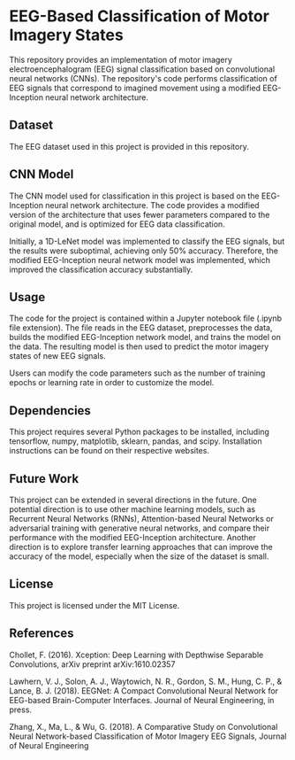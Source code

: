 # EEG-Based Classification of Motor Imagery States
This repository provides an implementation of motor imagery electroencephalogram (EEG) signal classification based on convolutional neural networks (CNNs). The repository's code performs classification of EEG signals that correspond to imagined movement using a modified EEG-Inception neural network architecture.

## Dataset
The EEG dataset used in this project is provided in this repository.

## CNN Model
The CNN model used for classification in this project is based on the EEG-Inception neural network architecture. The code provides a modified version of the architecture that uses fewer parameters compared to the original model, and is optimized for EEG data classification.

Initially, a 1D-LeNet model was implemented to classify the EEG signals, but the results were suboptimal, achieving only 50% accuracy. Therefore, the modified EEG-Inception neural network model was implemented, which improved the classification accuracy substantially.

## Usage
The code for the project is contained within a Jupyter notebook file (.ipynb file extension). The file reads in the EEG dataset, preprocesses the data, builds the modified EEG-Inception network model, and trains the model on the data. The resulting model is then used to predict the motor imagery states of new EEG signals.

Users can modify the code parameters such as the number of training epochs or learning rate in order to customize the model.

## Dependencies
This project requires several Python packages to be installed, including tensorflow, numpy, matplotlib, sklearn, pandas, and scipy. Installation instructions can be found on their respective websites.

## Future Work
This project can be extended in several directions in the future. One potential direction is to use other machine learning models, such as Recurrent Neural Networks (RNNs), Attention-based Neural Networks or adversarial training with generative neural networks, and compare their performance with the modified EEG-Inception architecture. Another direction is to explore transfer learning approaches that can improve the accuracy of the model, especially when the size of the dataset is small.

## License
This project is licensed under the MIT License.

## References
Chollet, F. (2016). Xception: Deep Learning with Depthwise Separable Convolutions, arXiv preprint arXiv:1610.02357

Lawhern, V. J., Solon, A. J., Waytowich, N. R., Gordon, S. M., Hung, C. P., & Lance, B. J. (2018). EEGNet: A Compact Convolutional Neural Network for EEG-based Brain-Computer Interfaces. Journal of Neural Engineering, in press.

Zhang, X., Ma, L., & Wu, G. (2018). A Comparative Study on Convolutional Neural Network-based Classification of Motor Imagery EEG Signals, Journal of Neural Engineering
